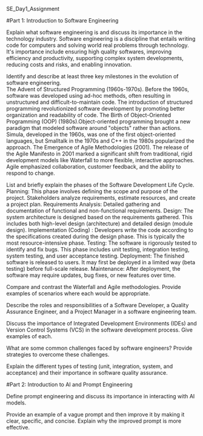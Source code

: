 SE_Day1_Assignment

#Part 1: Introduction to Software Engineering

Explain what software engineering is and discuss its importance in the technology industry. 
Software engineering is a discipline that entails writing code for computers and solving world real problems through technology. It's importance include ensuring high quality softwares, improving efficiency and productivity, supporting complex system developments, reducing costs and risks, and enabling innovation.

Identify and describe at least three key milestones in the evolution of software engineering.  
The Advent of Structured Programming (1960s-1970s). Before the 1960s, software was developed using ad-hoc methods, often resulting in unstructured and difficult-to-maintain code. The introduction of structured programming revolutionized software development by promoting better organization and readability of code.
The Birth of Object-Oriented Programming (OOP) (1980s).Object-oriented programming brought a new paradigm that modeled software around "objects" rather than actions. Simula, developed in the 1960s, was one of the first object-oriented languages, but Smalltalk in the 1970s and C++ in the 1980s popularized the approach.
The Emergence of Agile Methodologies (2001). The release of the Agile Manifesto in 2001 marked a significant shift from traditional, rigid development models like Waterfall to more flexible, interactive approaches. Agile emphasized collaboration, customer feedback, and the ability to respond to change.

List and briefly explain the phases of the Software Development Life Cycle.
Planning: This phase involves defining the scope and purpose of the project. Stakeholders analyze requirements, estimate resources, and create a project plan.
Requirements Analysis: Detailed gathering and documentation of functional and non-functional requirements.
Design: The system architecture is designed based on the requirements gathered. This includes both high-level design (architecture) and detailed design (module design).
Implementation (Coding) : Developers write the code according to the specifications created during the design phase. This is typically the most resource-intensive phase.
Testing: The software is rigorously tested to identify and fix bugs. This phase includes unit testing, integration testing, system testing, and user acceptance testing.
Deployment: The finished software is released to users. It may first be deployed in a limited way (beta testing) before full-scale release.
Maintenance: After deployment, the software may require updates, bug fixes, or new features over time.


Compare and contrast the Waterfall and Agile methodologies. Provide examples of scenarios where each would be appropriate.

Describe the roles and responsibilities of a Software Developer, a Quality Assurance Engineer, and a Project Manager in a software engineering team.

Discuss the importance of Integrated Development Environments (IDEs) and Version Control Systems (VCS) in the software development process. Give examples of each.

What are some common challenges faced by software engineers? Provide strategies to overcome these challenges.

Explain the different types of testing (unit, integration, system, and acceptance) and their importance in software quality assurance.

#Part 2: Introduction to AI and Prompt Engineering

Define prompt engineering and discuss its importance in interacting with AI models.

Provide an example of a vague prompt and then improve it by making it clear, specific, and concise. Explain why the improved prompt is more effective.
